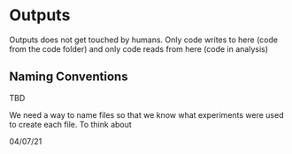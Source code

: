 # Outputs

Outputs does not get touched by humans. Only code writes to here (code from the code folder) and only code reads from here (code in analysis) 


## Naming Conventions 
TBD

We need a way to name files so that we know what experiments were used to create each file. To think about

04/07/21
